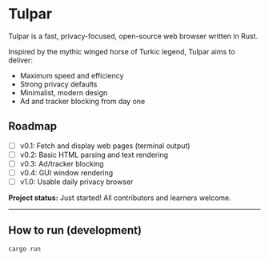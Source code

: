 # Tulpar

Tulpar is a fast, privacy-focused, open-source web browser written in Rust.

Inspired by the mythic winged horse of Turkic legend, Tulpar aims to deliver:
- Maximum speed and efficiency
- Strong privacy defaults
- Minimalist, modern design
- Ad and tracker blocking from day one

## Roadmap

- [ ] v0.1: Fetch and display web pages (terminal output)
- [ ] v0.2: Basic HTML parsing and text rendering
- [ ] v0.3: Ad/tracker blocking
- [ ] v0.4: GUI window rendering
- [ ] v1.0: Usable daily privacy browser

**Project status:** Just started! All contributors and learners welcome.

---

## How to run (development)

```sh
cargo run
